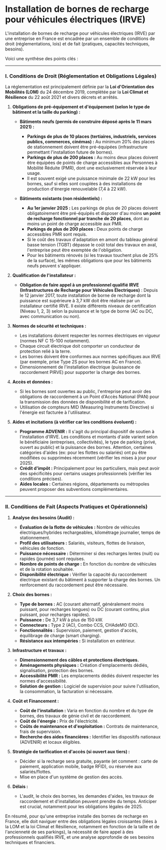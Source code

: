 # Installation de bornes de recharge pour véhicules électriques (IRVE)

L'installation de bornes de recharge pour véhicules électriques (IRVE) par une entreprise en France est encadrée par un ensemble de conditions de droit (réglementations, lois) et de fait (pratiques, capacités techniques, besoins).

Voici une synthèse des points clés :

---

### I. Conditions de Droit (Réglementation et Obligations Légales)

La réglementation est principalement définie par la **Loi d'Orientation des Mobilités (LOM)** du 24 décembre 2019, complétée par la **Loi Climat et Résilience** du 22 août 2021 et divers décrets et arrêtés.

1.  **Obligations de pré-équipement et d'équipement (selon le type de bâtiment et la taille du parking) :**

    * **Bâtiments neufs (permis de construire déposé après le 11 mars 2021) :**
        * **Parkings de plus de 10 places (tertiaires, industriels, services publics, commerces, cinémas) :** Au minimum 20% des places de stationnement doivent être pré-équipées (infrastructure permettant l'installation future de bornes).
        * **Parkings de plus de 200 places :** Au moins deux places doivent être équipées de points de charge accessibles aux Personnes à Mobilité Réduite (PMR), dont une exclusivement réservée à leur usage.
        * Il est souvent exigé une puissance minimale de 22 kW pour les bornes, sauf si elles sont couplées à des installations de production d'énergie renouvelable (7,4 à 22 kW).

    * **Bâtiments existants (non résidentiels) :**
        * **Au 1er janvier 2025 :** Les parkings de plus de 20 places doivent obligatoirement être pré-équipés et disposer d'au moins **un point de recharge fonctionnel par tranche de 20 places**, dont au moins un point de charge accessible aux PMR.
        * **Parkings de plus de 200 places :** Deux points de charge accessibles PMR sont requis.
        * Si le coût des travaux d'adaptation en amont du tableau général basse tension (TGBT) dépasse le coût total des travaux en aval, l'entreprise peut être exemptée de l'obligation.
        * Pour les bâtiments rénovés (si les travaux touchent plus de 25% de la surface), les mêmes obligations que pour les bâtiments neufs peuvent s'appliquer.

2.  **Qualification de l'installateur :**
    * **Obligation de faire appel à un professionnel qualifié IRVE (Infrastructures de Recharge pour Véhicules Électriques)** : Depuis le 12 janvier 2017, toute installation de borne de recharge dont la puissance est supérieure à 3,7 kW doit être réalisée par un installateur certifié IRVE. Il existe différents niveaux de certification (Niveau 1, 2, 3) selon la puissance et le type de borne (AC ou DC, avec communication ou non).

3.  **Normes de sécurité et techniques :**
    * Les installations doivent respecter les normes électriques en vigueur (normes NF C 15-100 notamment).
    * Chaque circuit électrique doit comporter un conducteur de protection relié à la terre.
    * Les bornes doivent être conformes aux normes spécifiques aux IRVE (par exemple, prise Type 2S pour les bornes AC en France).
    * Dimensionnement de l'installation électrique (puissance de raccordement PIRVE) pour supporter la charge des bornes.

4.  **Accès et données :**
    * Si les bornes sont ouvertes au public, l'entreprise peut avoir des obligations de raccordement à un Point d'Accès National (PAN) pour la transmission des données de disponibilité et de tarification.
    * Utilisation de compteurs MID (Measuring Instruments Directive) si l'énergie est facturée à l'utilisateur.

5.  **Aides et incitations (à vérifier car les conditions évoluent) :**
    * **Programme ADVENIR :** Il s'agit du principal dispositif de soutien à l'installation d'IRVE. Les conditions et montants d'aide varient selon le bénéficiaire (entreprises, collectivités), le type de parking (privé, ouvert au public) et la puissance des bornes. Attention, certaines catégories d'aides (ex: pour les flottes ou salariés) ont pu être modifiées ou supprimées récemment (vérifier les mises à jour pour 2025).
    * **Crédit d'impôt :** Principalement pour les particuliers, mais peut avoir des spécificités pour certains usages professionnels (vérifier les conditions précises).
    * **Aides locales :** Certaines régions, départements ou métropoles peuvent proposer des subventions complémentaires.

---

### II. Conditions de Fait (Aspects Pratiques et Opérationnels)

1.  **Analyse des besoins (Audit) :**
    * **Évaluation de la flotte de véhicules :** Nombre de véhicules électriques/hybrides rechargeables, kilométrage journalier, temps de stationnement.
    * **Profil des utilisateurs :** Salariés, visiteurs, flottes de livraison, véhicules de fonction.
    * **Puissance nécessaire :** Déterminer si des recharges lentes (nuit) ou rapides (journée) sont requises.
    * **Nombre de points de charge :** En fonction du nombre de véhicules et de la rotation souhaitée.
    * **Disponibilité électrique :** Vérifier la capacité du raccordement électrique existant du bâtiment à supporter la charge des bornes. Un renforcement du raccordement peut être nécessaire.

2.  **Choix des bornes :**
    * **Type de bornes :** AC (courant alternatif, généralement moins puissant, pour recharges longues) ou DC (courant continu, plus puissant, pour recharges rapides).
    * **Puissance :** De 3,7 kW à plus de 150 kW.
    * **Connecteurs :** Type 2 (AC), Combo CCS, CHAdeMO (DC).
    * **Fonctionnalités :** Supervision, paiement, gestion d'accès, équilibrage de charge (smart charging).
    * **Résistance aux intempéries :** Si installation en extérieur.

3.  **Infrastructure et travaux :**
    * **Dimensionnement des câbles et protections électriques.**
    * **Aménagements physiques :** Création d'emplacements dédiés, signalisation, protection des bornes.
    * **Accessibilité PMR :** Les emplacements dédiés doivent respecter les normes d'accessibilité.
    * **Solution de gestion :** Logiciel de supervision pour suivre l'utilisation, la consommation, la facturation si nécessaire.

4.  **Coût et Financement :**
    * **Coût de l'installation :** Varia en fonction du nombre et du type de bornes, des travaux de génie civil et de raccordement.
    * **Coût de l'énergie :** Prix de l'électricité.
    * **Coûts de maintenance et d'exploitation :** Contrats de maintenance, frais de supervision.
    * **Recherche des aides financières :** Identifier les dispositifs nationaux (ADVENIR) et locaux éligibles.

5.  **Stratégie de tarification et d'accès (si ouvert aux tiers) :**
    * Décider si la recharge sera gratuite, payante (et comment : carte de paiement, application mobile, badge RFID), ou réservée aux salariés/flottes.
    * Mise en place d'un système de gestion des accès.

6.  **Délais :**
    * L'audit, le choix des bornes, les demandes d'aides, les travaux de raccordement et d'installation peuvent prendre du temps. Anticiper est crucial, notamment pour les obligations légales de 2025.

En résumé, pour qu'une entreprise installe des bornes de recharge en France, elle doit naviguer entre des obligations légales croissantes (liées à la LOM et la loi Climat et Résilience, notamment en fonction de la taille et de l'ancienneté de ses parkings), la nécessité de faire appel à des professionnels qualifiés IRVE, et une analyse approfondie de ses besoins techniques et financiers.